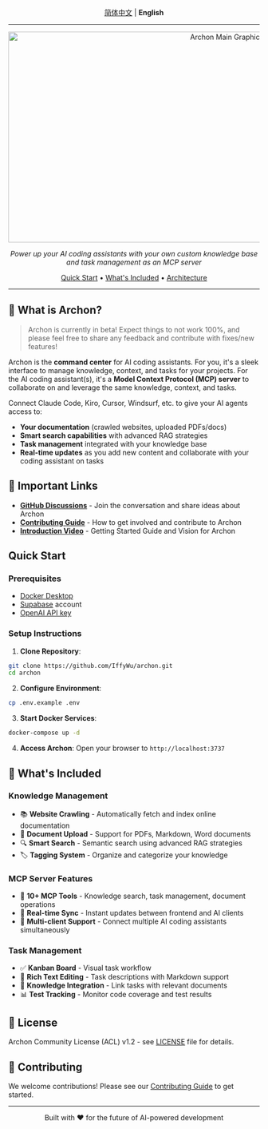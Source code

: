 <div align="center">

[简体中文](./README.md) | **English**

</div>

---

<p align="center">
  <img src="./archon-ui-main/public/archon-main-graphic.png" alt="Archon Main Graphic" width="853" height="422">
</p>

<p align="center">
  <em>Power up your AI coding assistants with your own custom knowledge base and task management as an MCP server</em>
</p>

<p align="center">
  <a href="#quick-start">Quick Start</a> •
  <a href="#whats-included">What's Included</a> •
  <a href="#architecture">Architecture</a>
</p>

---

## 🎯 What is Archon?

> Archon is currently in beta! Expect things to not work 100%, and please feel free to share any feedback and contribute with fixes/new features!

Archon is the **command center** for AI coding assistants. For you, it's a sleek interface to manage knowledge, context, and tasks for your projects. For the AI coding assistant(s), it's a **Model Context Protocol (MCP) server** to collaborate on and leverage the same knowledge, context, and tasks.

Connect Claude Code, Kiro, Cursor, Windsurf, etc. to give your AI agents access to:
- **Your documentation** (crawled websites, uploaded PDFs/docs)
- **Smart search capabilities** with advanced RAG strategies
- **Task management** integrated with your knowledge base
- **Real-time updates** as you add new content and collaborate with your coding assistant on tasks

## 🔗 Important Links

- **[GitHub Discussions](https://github.com/coleam00/Archon/discussions)** - Join the conversation and share ideas about Archon
- **[Contributing Guide](CONTRIBUTING.md)** - How to get involved and contribute to Archon
- **[Introduction Video](https://youtu.be/8pRc_s2VQIo)** - Getting Started Guide and Vision for Archon

## Quick Start

### Prerequisites

- [Docker Desktop](https://www.docker.com/products/docker-desktop/)
- [Supabase](https://supabase.com/) account
- [OpenAI API key](https://platform.openai.com/api-keys)

### Setup Instructions

1. **Clone Repository**:
```bash
git clone https://github.com/IffyWu/archon.git
cd archon
```

2. **Configure Environment**:
```bash
cp .env.example .env
```

3. **Start Docker Services**:
```bash
docker-compose up -d
```

4. **Access Archon**:
Open your browser to `http://localhost:3737`

## 🎯 What's Included

### Knowledge Management
- 📚 **Website Crawling** - Automatically fetch and index online documentation
- 📄 **Document Upload** - Support for PDFs, Markdown, Word documents
- 🔍 **Smart Search** - Semantic search using advanced RAG strategies
- 🏷️ **Tagging System** - Organize and categorize your knowledge

### MCP Server Features
- 🔧 **10+ MCP Tools** - Knowledge search, task management, document operations
- 🔄 **Real-time Sync** - Instant updates between frontend and AI clients
- 🤖 **Multi-client Support** - Connect multiple AI coding assistants simultaneously

### Task Management
- ✅ **Kanban Board** - Visual task workflow
- 📝 **Rich Text Editing** - Task descriptions with Markdown support
- 🔗 **Knowledge Integration** - Link tasks with relevant documents
- 📊 **Test Tracking** - Monitor code coverage and test results

## 📄 License

Archon Community License (ACL) v1.2 - see [LICENSE](LICENSE) file for details.

## 🤝 Contributing

We welcome contributions! Please see our [Contributing Guide](CONTRIBUTING.md) to get started.

---

<p align="center">Built with ❤️ for the future of AI-powered development</p>